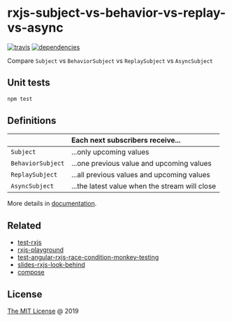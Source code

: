 # rxjs-subject-vs-behavior-vs-replay-vs-async

[![travis](https://img.shields.io/travis/piecioshka/rxjs-subject-vs-behavior-vs-replay-vs-async.svg)](https://travis-ci.org/piecioshka/rxjs-subject-vs-behavior-vs-replay-vs-async)
[![dependencies](https://david-dm.org/piecioshka/rxjs-subject-vs-behavior-vs-replay-vs-async.svg)](https://github.com/piecioshka/rxjs-subject-vs-behavior-vs-replay-vs-async)

Compare `Subject` vs `BehaviorSubject` vs `ReplaySubject` vs `AsyncSubject`

## Unit tests

```bash
npm test
```

## Definitions

|   | Each next subscribers receive...
|---|:---|
|`Subject` | ...only upcoming values
|`BehaviorSubject` | ...one previous value and upcoming values
|`ReplaySubject` | ...all previous values and upcoming values
|`AsyncSubject` | ...the latest value when the stream will close

More details in [documentation](http://reactivex.io/documentation/subject.html).

## Related

* [test-rxjs](https://github.com/piecioshka/test-rxjs)
* [rxjs-playground](https://github.com/piecioshka/rxjs-playground)
* [test-angular-rxjs-race-condition-monkey-testing](https://github.com/piecioshka/test-angular-rxjs-race-condition-monkey-testing)
* [slides-rxjs-look-behind](https://github.com/piecioshka/slides-rxjs-look-behind)
* [compose](https://github.com/piecioshka/compose)

## License

[The MIT License](http://piecioshka.mit-license.org) @ 2019
